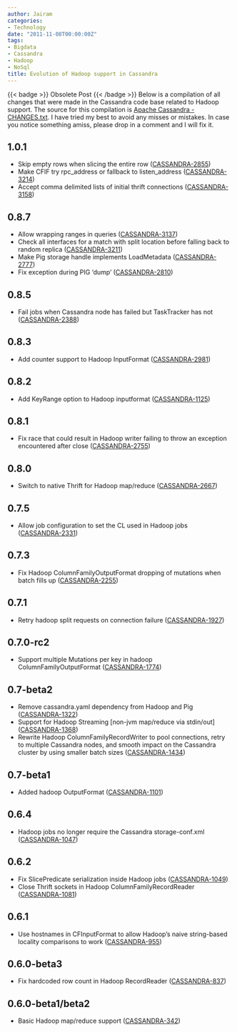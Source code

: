 ```yaml
---
author: Jairam
categories:
- Technology
date: "2011-11-08T00:00:00Z"
tags:
- Bigdata
- Cassandra
- Hadoop
- NoSql
title: Evolution of Hadoop support in Cassandra
---
```

{{< badge >}}
Obsolete Post
{{< /badge >}}
Below is a compilation of all changes that were made in the Cassandra code base related to Hadoop support. The source for this compilation is [Apache Cassandra - CHANGES.txt](http://svn.apache.org/repos/asf/cassandra/trunk/CHANGES.txt). I have tried my best to avoid any misses or mistakes. In case you notice something amiss, please drop in a comment and I will fix it.

## 1.0.1

  - Skip empty rows when slicing the entire row ([CASSANDRA-2855](https://issues.apache.org/jira/browse/CASSANDRA-2855))
  - Make CFIF try rpc\_address or fallback to listen\_address ([CASSANDRA-3214](https://issues.apache.org/jira/browse/CASSANDRA-3214))
  - Accept comma delimited lists of initial thrift connections ([CASSANDRA-3158](https://issues.apache.org/jira/browse/CASSANDRA-3158))

## 0.8.7

  - Allow wrapping ranges in queries ([CASSANDRA-3137](https://issues.apache.org/jira/browse/CASSANDRA-3137))
  - Check all interfaces for a match with split location before falling back to random replica ([CASSANDRA-3211](https://issues.apache.org/jira/browse/CASSANDRA-3211))
  - Make Pig storage handle implements LoadMetadata ([CASSANDRA-2777](https://issues.apache.org/jira/browse/CASSANDRA-2777))
  - Fix exception during PIG &#8216;dump&#8217; ([CASSANDRA-2810](https://issues.apache.org/jira/browse/CASSANDRA-2810))

## 0.8.5

  - Fail jobs when Cassandra node has failed but TaskTracker has not ([CASSANDRA-2388](https://issues.apache.org/jira/browse/CASSANDRA-2388))

## 0.8.3

  - Add counter support to Hadoop InputFormat ([CASSANDRA-2981](https://issues.apache.org/jira/browse/CASSANDRA-2981))

## 0.8.2

  - Add KeyRange option to Hadoop inputformat ([CASSANDRA-1125](https://issues.apache.org/jira/browse/CASSANDRA-1125))

## 0.8.1

  - Fix race that could result in Hadoop writer failing to throw an exception encountered after close ([CASSANDRA-2755](https://issues.apache.org/jira/browse/CASSANDRA-2755))

## 0.8.0

  - Switch to native Thrift for Hadoop map/reduce ([CASSANDRA-2667](https://issues.apache.org/jira/browse/CASSANDRA-2667))

## 0.7.5

  - Allow job configuration to set the CL used in Hadoop jobs ([CASSANDRA-2331](https://issues.apache.org/jira/browse/CASSANDRA-2331))

## 0.7.3

  - Fix Hadoop ColumnFamilyOutputFormat dropping of mutations when batch fills up ([CASSANDRA-2255](https://issues.apache.org/jira/browse/CASSANDRA-2255))

## 0.7.1

  - Retry hadoop split requests on connection failure ([CASSANDRA-1927](https://issues.apache.org/jira/browse/CASSANDRA-1927))

## 0.7.0-rc2

  - Support multiple Mutations per key in hadoop ColumnFamilyOutputFormat ([CASSANDRA-1774](https://issues.apache.org/jira/browse/CASSANDRA-1774))

## 0.7-beta2

  - Remove cassandra.yaml dependency from Hadoop and Pig ([CASSANDRA-1322](https://issues.apache.org/jira/browse/CASSANDRA-1322))
  - Support for Hadoop Streaming \[non-jvm map/reduce via stdin/out\] ([CASSANDRA-1368](https://issues.apache.org/jira/browse/CASSANDRA-1368))
  - Rewrite Hadoop ColumnFamilyRecordWriter to pool connections, retry to multiple Cassandra nodes, and smooth impact on the Cassandra cluster by using smaller batch sizes ([CASSANDRA-1434](https://issues.apache.org/jira/browse/CASSANDRA-1434))

## 0.7-beta1

  - Added hadoop OutputFormat ([CASSANDRA-1101](https://issues.apache.org/jira/browse/CASSANDRA-1101))

## 0.6.4

  - Hadoop jobs no longer require the Cassandra storage-conf.xml ([CASSANDRA-1047](https://issues.apache.org/jira/browse/CASSANDRA-1047))

## 0.6.2

  - Fix SlicePredicate serialization inside Hadoop jobs ([CASSANDRA-1049](https://issues.apache.org/jira/browse/CASSANDRA-1049))
  - Close Thrift sockets in Hadoop ColumnFamilyRecordReader ([CASSANDRA-1081](https://issues.apache.org/jira/browse/CASSANDRA-1081))

## 0.6.1

  - Use hostnames in CFInputFormat to allow Hadoop&#8217;s naive string-based locality comparisons to work ([CASSANDRA-955](https://issues.apache.org/jira/browse/CASSANDRA-955))

## 0.6.0-beta3

  - Fix hardcoded row count in Hadoop RecordReader ([CASSANDRA-837](https://issues.apache.org/jira/browse/CASSANDRA-837))

## 0.6.0-beta1/beta2

  - Basic Hadoop map/reduce support ([CASSANDRA-342](https://issues.apache.org/jira/browse/CASSANDRA-342))
